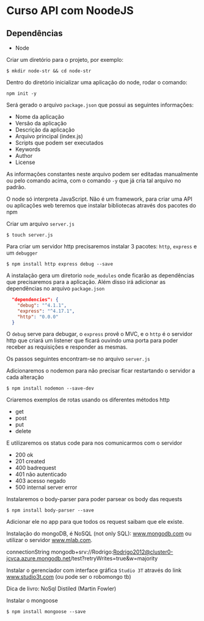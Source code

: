 # Curso API com NoodeJS

## Dependências

- Node

Criar um diretório para o projeto, por exemplo:
```
$ mkdir node-str && cd node-str
```

Dentro do diretório inicializar uma aplicação do node, rodar o comando:
```
npm init -y
```

Será gerado o arquivo `package.json` que possui as seguintes informações:
- Nome da aplicação
- Versão da aplicação
- Descrição da aplicação
- Arquivo principal (index.js)
- Scripts que podem ser executados
- Keywords
- Author
- License

As informações constantes neste arquivo podem ser editadas manualmente ou pelo
comando acima, com o comando `-y` que já cria tal arquivo no padrão.

O node só interpreta JavaScript. Não é um framework, para criar uma API ou 
aplicações web teremos que instalar bibliotecas através dos pacotes do npm

Criar um arquivo `server.js`
```
$ touch server.js
```

Para criar um servidor http precisaremos instalar 3 pacotes: `http`, `express` e
um `debugger`

```
$ npm install http express debug --save
```

A instalação gera um diretorio `node_modules` onde ficarão as dependências que
precisaremos para a aplicação. Além disso irá adicionar as dependências no
arquivo `package.json`
```JSON
  "dependencies": {
    "debug": "^4.1.1",
    "express": "^4.17.1",
    "http": "0.0.0"
  }
```
O `debug` serve para debugar, o `express` provê o MVC, e o `http` é o servidor
http que criará um listener que ficará ouvindo uma porta para poder receber
as requisições e responder as mesmas.

Os passos seguintes encontram-se no arquivo `server.js`

Adicionaremos o nodemon para não precisar ficar restartando o servidor a cada
alteração

```
$ npm install nodemon --save-dev
```

Criaremos exemplos de rotas usando os diferentes métodos http
- get
- post
- put
- delete

E utilizaremos os status code para nos comunicarmos com o servidor
- 200 ok
- 201 created
- 400 badrequest
- 401 não autenticado
- 403 acesso negado
- 500 internal server error

Instalaremos o body-parser para poder parsear os body das requests
```
$ npm install body-parser --save
```
Adicionar ele no app para que todos os request saibam que ele existe.


Instalação do mongoDB, é NoSQL (not only SQL): www.mongodb.com
ou utilizar o servidor www.mlab.com.

connectionString
mongodb+srv://Rodrigo:Rodrigo2012@cluster0-jcvca.azure.mongodb.net/test?retryWrites=true&w=majority

Instalar o gerenciador com interface gráfica `Studio 3T` através do link 
www.studio3t.com (ou pode ser o robomongo tb)


Dica de livro: NoSql Distiled (Martin Fowler)

Instalar o mongoose

```
$ npm install mongoose --save
```

